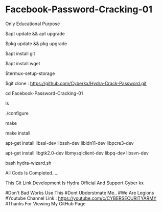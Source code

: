 # Facebook-Password-Cracking-01
Only Educational Purpose 

$apt update && apt upgrade

$pkg update && pkg upgrade

$apt install git

$apt install wget

$termux-setup-storage

$git clone : https://github.com/Cyberkx/Hydra-Crack-Password.git

cd Facebook-Password-Cracking-01

ls

./configure

make

make install

apt-get install libssl-dev libssh-dev libidn11-dev libpcre3-dev

apt-get install libgtk2.0-dev libmysqlclient-dev libpq-dev libsvn-dev

bash hydra-wizard.sh

All Cods Is Completed.....

This Git Link Development Is Hydra Official And Support Cyber kx

#Don't Bad Works Use This
#Dont Ubderstmate Me..
#We Are Legions
#Youtube Channel Link : https://youtube.com/c/CYBERSECURITYARMY
#Thanks For Viewing My GitHub Page

